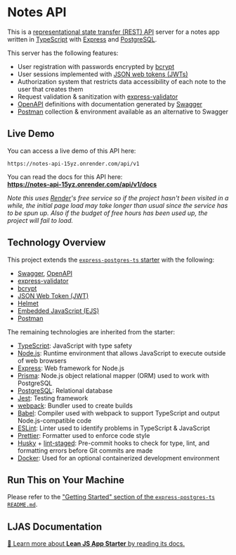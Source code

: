# Notes API

This is a [representational state transfer (REST) API](https://en.wikipedia.org/wiki/REST) server for a notes app written in [TypeScript](https://typescriptlang.org) with [Express](https://expressjs.com) and [PostgreSQL](https://postgresql.org).

This server has the following features:

-   User registration with passwords encrypted by [bcrypt](https://en.wikipedia.org/wiki/Bcrypt)
-   User sessions implemented with [JSON web tokens (JWTs)](https://datatracker.ietf.org/doc/html/rfc7519)
-   Authorization system that restricts data accessibility of each note to the user that creates them
-   Request validation & sanitization with [express-validator](https://express-validator.github.io)
-   [OpenAPI](https://swagger.io/specification) definitions with documentation generated by [Swagger](https://swagger.io)
-   [Postman](https://postman.com) collection & environment available as an alternative to Swagger

## Live Demo

You can access a live demo of this API here:

```
https://notes-api-15yz.onrender.com/api/v1
```

You can read the docs for this API here:  
**https://notes-api-15yz.onrender.com/api/v1/docs**

_Note this uses [Render](https://render.com)'s free service so if the project hasn't been visited in a while, the initial page load may take longer than usual since the service has to be spun up. Also if the budget of free hours has been used up, the project will fail to load._

## Technology Overview

This project extends the [`express-postgres-ts` starter](https://github.com/mattlean/lean-js-app-starter/tree/master/starters/express-postgres-ts) with the following:

-   [Swagger](https://swagger.io), [OpenAPI](https://swagger.io/specification)
-   [express-validator](https://express-validator.github.io)
-   [bcrypt](https://en.wikipedia.org/wiki/Bcrypt)
-   [JSON Web Token (JWT)](https://datatracker.ietf.org/doc/html/rfc7519)
-   [Helmet](https://github.com/helmetjs/helmet)
-   [Embedded JavaScript (EJS)](https://ejs.co)
-   [Postman](https://postman.com)

The remaining technologies are inherited from the starter:

-   [TypeScript](https://typescriptlang.org): JavaScript with type safety
-   [Node.js](https://nodejs.org): Runtime environment that allows JavaScript to execute outside of web browsers
-   [Express](https://expressjs.com): Web framework for Node.js
-   [Prisma](https://prisma.io): Node.js object relational mapper (ORM) used to work with PostgreSQL
-   [PostgreSQL](https://postgresql.org): Relational database
-   [Jest](https://jestjs.io): Testing framework
-   [webpack](https://webpack.js.org): Bundler used to create builds
-   [Babel](https://babeljs.io): Compiler used with webpack to support TypeScript and output Node.js-compatible code
-   [ESLint](https://eslint.org): Linter used to identify problems in TypeScript & JavaScript
-   [Prettier](https://prettier.io): Formatter used to enforce code style
-   [Husky](https://typicode.github.io/husky) + [lint-staged](https://github.com/okonet/lint-staged): Pre-commit hooks to check for type, lint, and formatting errors before Git commits are made
-   [Docker](https://docker.com): Used for an optional containerized development environment

## Run This on Your Machine

Please refer to the ["Getting Started" section of the `express-postgres-ts` `README.md`](https://github.com/mattlean/lean-js-app-starter/tree/master/starters/express-postgres-ts#getting-started).

## LJAS Documentation

[📖 Learn more about **Lean JS App Starter** by reading its docs.](https://github.com/mattlean/lean-js-app-starter/tree/master/docs)

